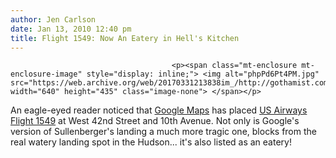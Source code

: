 ```yaml
---
author: Jen Carlson
date: Jan 13, 2010 12:40 pm
title: Flight 1549: Now An Eatery in Hell's Kitchen
---
```


	
										<p><span class="mt-enclosure mt-enclosure-image" style="display: inline;"> <img alt="phpPd6Pt4PM.jpg" src="https://web.archive.org/web/20170331213838im_/http://gothamist.com/attachments/arts_jen/phpPd6Pt4PM.jpg" width="640" height="435" class="image-none"> </span></p>

<p>An eagle-eyed reader noticed that <a href="https://web.archive.org/web/20170331213838/http://maps.google.com/maps?hl=en&amp;source=hp&amp;q=US+Airways+Flight+1549&amp;ie=UTF8&amp;hq=&amp;hnear=US+Airways+Flight+1549&amp;ll=40.759261,-73.994315&amp;spn=0.004218,0.008883&amp;t=h&amp;z=17">Google Maps</a> has placed <a href="https://web.archive.org/web/20170331213838/http://gothamist.com/tags/flight1549">US Airways Flight 1549</a> at West 42nd Street and 10th Avenue. Not only is Google&apos;s version of Sullenberger&apos;s landing a much more tragic one, blocks from the real watery landing spot in the Hudson... it&apos;s also listed as an eatery!</p>					
										
									
				